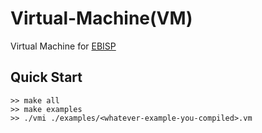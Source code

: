 # Virtual-Machine(VM)

Virtual Machine for [EBISP](https://github.com/tsoding/ebisp)

## Quick Start

```console
>> make all
>> make examples
>> ./vmi ./examples/<whatever-example-you-compiled>.vm
```
